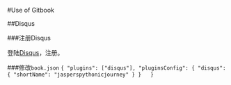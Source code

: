 
#Use of Gitbook 


##Disqus

###注册Disqus

登陆[Disqus](https://disqus.com/)，注册。

###修改`book.json`
    ```
    {
        "plugins": ["disqus"],
        "pluginsConfig": {
            "disqus": {
                "shortName": "jasperspythonicjourney"
            }
        }  
    } 
    ```


